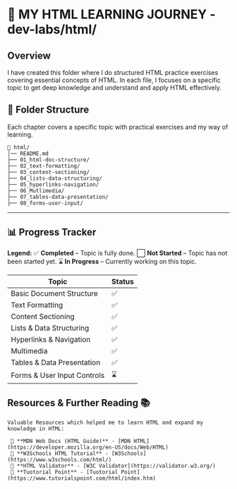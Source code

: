 # 📌 MY HTML LEARNING JOURNEY - dev-labs/html/

## Overview

I have created this folder where I do structured HTML practice exercises covering essential concepts of HTML.
In each file, I focuses on a specific topic to get deep knowledge and understand and apply HTML effectively.

## 📂 Folder Structure

Each chapter covers a specific topic with practical exercises and my way of learning.

```
📂 html/
│── README.md
├── 01_html-doc-structure/
├── 02_text-formatting/
├── 03_content-sectioning/
├── 04_lists-data-structuring/
├── 05_hyperlinks-navigation/
├── 06_Mutlimedia/
├── 07_tables-data-presentation/
├── 08_forms-user-input/
```
---

## 📊 Progress Tracker

**Legend:**
✅ **Completed** – Topic is fully done.
⬜ **Not Started** – Topic has not been started yet.
⌛ **In Progress** – Currently working on this topic.

| Topic                      | Status |
| -------------------------- | ------ |
| Basic Document Structure   | ✅     |
| Text Formatting            | ✅     |
| Content Sectioning         | ✅     |
| Lists & Data Structuring   | ✅     |
| Hyperlinks & Navigation    | ✅     |
| Multimedia                 | ✅     |
| Tables & Data Presentation | ✅     |
| Forms & User Input Controls | ⌛     |

## Resources & Further Reading 📚

    Valuable Resources which helped me to learn HTML and expand my knowledge in HTML:

     🔹 **MDN Web Docs (HTML Guide)** - [MDN HTML](https://developer.mozilla.org/en-US/docs/Web/HTML)
     🔹 **W3Schools HTML Tutorial** - [W3Schools](https://www.w3schools.com/html/)
     🔹 **HTML Validator** - [W3C Validator](https://validator.w3.org/)
     🔹 **Tuotorial Point** - [Tuotorial Point](https://www.tutorialspoint.com/html/index.htm)



